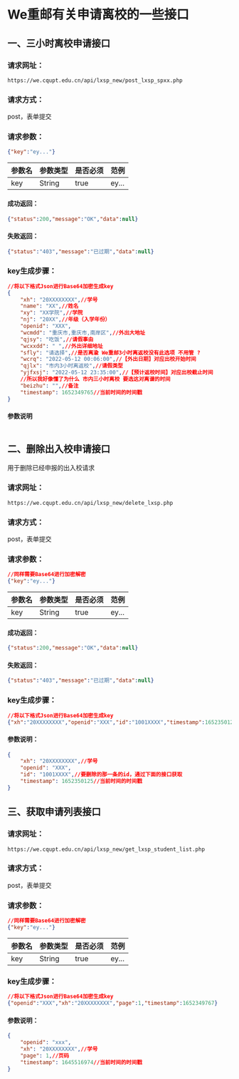 # We重邮有关申请离校的一些接口

## 一、三小时离校申请接口

### **请求网址**：

```http
https://we.cqupt.edu.cn/api/lxsp_new/post_lxsp_spxx.php
```

### **请求方式**：

post，表单提交

### **请求参数**：

```json
{"key":"ey..."}
```

| 参数名 | 参数类型 | 是否必须 | 范例  |
| ------ | -------- | -------- | :---- |
| key    | String   | true     | ey... |

#### **成功返回：**

```json
{"status":200,"message":"OK","data":null}
```

#### **失败返回：**

```json
{"status":"403","message":"已过期","data":null}
```

### key生成步骤：

```JSON
//将以下格式Json进行Base64加密生成key
{
    "xh": "20XXXXXXXX",//学号
    "name": "XX",//姓名
    "xy": "XX学院",//学院
    "nj": "20XX",//年级（入学年份）
    "openid": "XXX",
    "wcmdd": "重庆市,重庆市,南岸区",//外出大地址
    "qjsy": "吃饭",//请假事由
    "wcxxdd": " ",//外出详细地址
    "sfly": "请选择",//是否离渝 We重邮3小时离返校没有此选项 不用管 ?
    "wcrq": "2022-05-12 00:06:00",//【外出日期】对应出校开始时间
    "qjlx": "市内3小时离返校",//请假类型
    "yjfxsj": "2022-05-12 23:35:00",//【预计返校时间】对应出校截止时间
    //所以我好像懂了为什么 市内三小时离校 要选这对离谱的时间
    "beizhu": "",//备注
    "timestamp": 1652349765//当前时间的时间戳
}
```

#### 参数说明

```json

```
## 二、删除出入校申请接口

用于删除已经申报的出入校请求

### 请求网址：

```http
https://we.cqupt.edu.cn/api/lxsp_new/delete_lxsp.php
```

### 请求方式：

post，表单提交

### 请求参数：

```json
//同样需要Base64进行加密解密
{"key":"ey..."}
```

| 参数名 | 参数类型 | 是否必须 | 范例  |
| ------ | -------- | -------- | :---- |
| key    | String   | true     | ey... |

#### 成功返回：

```json
{"status":200,"message":"OK","data":null}
```

#### 失败返回：

```json
{"status":"403","message":"已过期","data":null}
```

### key生成步骤：

```json
//将以下格式Json进行Base64加密生成key
{"xh":"20XXXXXXXX","openid":"XXX","id":"1001XXXX","timestamp":1652350125}
```

#### 参数说明：

```json
{
    "xh": "20XXXXXXXX",//学号
    "openid": "XXX",
    "id": "1001XXXX",//要删除的那一条的id，通过下面的接口获取
    "timestamp": 1652350125//当前时间的时间戳
}
```

## 三、获取申请列表接口

### 请求网址：

```http
https://we.cqupt.edu.cn/api/lxsp_new/get_lxsp_student_list.php
```

### 请求方式：

post，表单提交

### 请求参数：

```json
//同样需要Base64进行加密解密
{"key":"ey..."}
```

| 参数名 | 参数类型 | 是否必须 | 范例  |
| ------ | -------- | -------- | :---- |
| key    | String   | true     | ey... |

### key生成步骤：

```json
//将以下格式Json进行Base64加密生成key
{"openid":"XXX","xh":"20XXXXXXXX","page":1,"timestamp":1652349767}
```

#### 参数说明：

```json
{
	"openid": "xxx",
	"xh": "20XXXXXXXX",//学号
	"page": 1,//页码
	"timestamp": 1645516974//当前时间的时间戳
}
```

